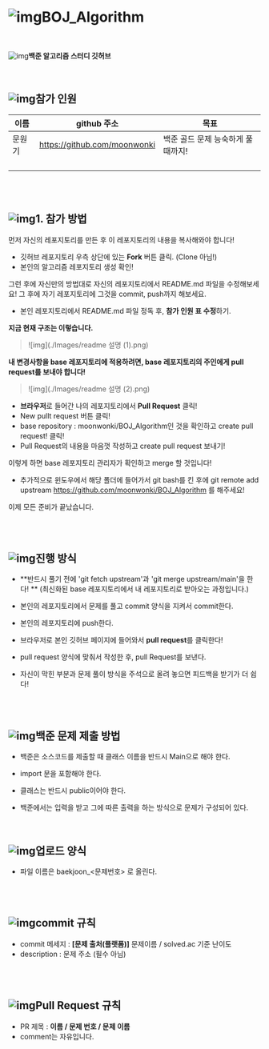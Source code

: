 # ![img](./Images/computer.png)BOJ_Algorithm
<br />

![img](./Images/java.png)**백준 알고리즘 스터디 깃허브**

<br />

## ![img](./Images/greenCheck.png)참가 인원

| 이름   | github 주소                  | 목표                               |
| ------ | ---------------------------- | ---------------------------------- |
| 문원기 | https://github.com/moonwonki | 백준 골드 문제 능숙하게 풀 때까지! |
|        |                              |                                    |
|        |                              |                                    |
|        |                              |                                    |
|        |                              |                                    |

<br />

<br />

## ![img](./Images/greenCheck.png)1. 참가 방법

먼저 자신의 레포지토리를 만든 후 이 레포지토리의 내용을 복사해와야 합니다!

- 깃허브 레포지토리 우측 상단에 있는 **Fork** 버튼 클릭. (Clone 아님!)  
- 본인의 알고리즘 레포지토리 생성 확인!  



그런 후에 자신만의 방법대로 자신의 레포지토리에서 README.md 파일을 수정해보세요! 그 후에 자기 레포지토리에 그것을 commit, push까지 해보세요.

- 본인 레포지토리에서 README.md 파일 정독 후, **참가 인원 표 수정**하기.  



**지금 현재 구조는 이렇습니다.**

> ![img](./Images/readme 설명 (1).png)

**내 변경사항을 base 레포지토리에 적용하려면, base 레포지토리의 주인에게 pull request를 보내야 합니다!**

> ![img](./Images/readme 설명 (2).png)









- **브라우저**로 들어간 나의 레포지토리에서 **Pull Request** 클릭!  
- New pullt request 버튼 클릭!
- base repository : moonwonki/BOJ_Algorithm인 것을 확인하고 create pull request! 클릭!  
- Pull Request의 내용을 마음껏 작성하고 create pull request 보내기!  

이렇게 하면 base 레포지토리 관리자가 확인하고 merge 할 것입니다!

- 추가적으로 윈도우에서 해당 폴더에 들어가서 git bash를 킨 후에 git remote add upstream https://github.com/moonwonki/BOJ_Algorithm 를 해주세요!



이제 모든 준비가 끝났습니다.

<br />

<br />



## ![img](./Images/greenCheck.png)진행 방식

- **반드시 풀기 전에 'git fetch upstream'과 'git merge upstream/main'을 한다! ** (최신화된 base 레포지토리에서 내 레포지토리로 받아오는 과정입니다.)

- 본인의 레포지토리에서 문제를 풀고 commit 양식을 지켜서 commit한다.

- 본인의 레포지토리에 push한다.

- 브라우저로 본인 깃허브 페이지에 들어와서 **pull request**를 클릭한다!

- pull request 양식에 맞춰서 작성한 후, pull Request를 보낸다.

- 자신이 막힌 부분과 문제 풀이 방식을 주석으로 올려 놓으면 피드백을 받기가 더 쉽다!

<br />

<br />

## ![img](./Images/greenCheck.png)백준 문제 제출 방법

- 백준은 소스코드를 제출할 때 클래스 이름을 반드시 Main으로 해야 한다.

- import 문을 포함해야 한다.

- 클래스는 반드시 public이어야 한다.

- 백준에서는 입력을 받고 그에 따른 출력을 하는 방식으로 문제가 구성되어 있다.
  <br />

<br />



## ![img](./Images/upload.png)업로드 양식

- 파일 이름은 baekjoon_<문제번호> 로 올린다.

<br />

<br />

## ![img](./Images/upload.png)commit 규칙

- commit 메세지 : **[문제 출처(플랫폼)]** 문제이름 / solved.ac 기준 난이도
- description : 문제 주소 (필수 아님)

<br />

<br />

## ![img](./Images/upload.png)Pull Request 규칙

- PR 제목 : **이름 / 문제 번호 / 문제 이름**
- comment는 자유입니다.

<br />



